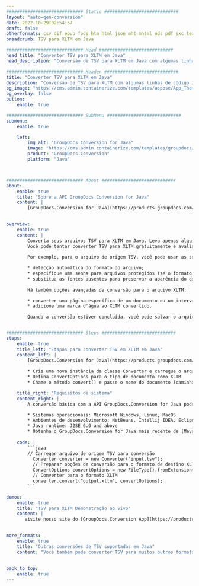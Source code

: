 ```yaml
---
############################# Static ############################
layout: "auto-gen-conversion"
date: 2022-10-29T02:54:57
draft: false
otherformats: csv dif epub fods htm html json mht mhtml ods pdf sxc tex tsv xlam xls xlsb xlsm xlsx xlt xltm xltx xml xps
breadcrumb: TSV para XLTM em Java

############################# Head ############################
head_title: "Converter TSV para XLTM em Java"
head_description: "Conversão de TSV para XLTM em Java com algumas linhas de código. Converta mais de 160 formatos de arquivo usando a API de conversão de documentos do GroupDocs para Java"

############################# Header ############################
title: "Converter TSV para XLTM em Java"
description: "Conversão de TSV para XLTM com algumas linhas de código Java"
bg_image: "https://cms.admin.containerize.com/templates/aspose/App_Themes/V3/images/bg/header1.png"
bg_overlay: false
button:
    enable: true

############################# SubMenu ############################
submenu:
    enable: true

    left:
        img_alt: "GroupDocs.Conversion for Java"
        image: "https://cms.admin.containerize.com/templates/groupdocs/images/product-logos/90x90-noborder/groupdocs-conversion-java.png"
        product: "GroupDocs.Conversion"
        platform: "Java"



############################# About ############################
about:
    enable: true
    title: "Sobre a API GroupDocs.Conversion for Java"
    content: |
        [GroupDocs.Conversion for Java](https://products.groupdocs.com/conversion/java/) é uma API avançada de conversão de formato de arquivo para conversão entre formatos populares de imagem e documento, como Microsoft Office, OpenDocument, PDF, HTML, e-mail, CAD. e muito mais com apenas algumas linhas de código. A API nativa detecta automaticamente os formatos dos documentos originais e oferece muitas opções para personalizar os documentos convertidos. Juntamente com a função de extrair informações de um documento, ele também suporta o armazenamento em cache dos resultados da conversão para o disco local por padrão. No entanto, qualquer tipo de armazenamento em cache pode ser suportado pela implementação das interfaces apropriadas - Amazon S3, Dropbox, Google Drive, Windows Azure, Reddis ou quaisquer outras.
    

overview:
    enable: true
    content: |
        Converta seus arquivos TSV para XLTM em Java. Leva apenas algumas linhas de código Java em qualquer plataforma de sua escolha, como Windows, Linux, macOS.
        Você pode tentar converter TSV para XLTM gratuitamente e avaliar a qualidade dos resultados da conversão. Junto com scripts de conversão de arquivo simples, você pode tentar opções mais sofisticadas para carregar o arquivo de origem TSV e armazenar a saída XLTM. 
        
        Por exemplo, para o arquivo de origem TSV, você pode usar as seguintes opções de carregamento:

        * detecção automática do formato do arquivo;
        * especifique uma senha para arquivos protegidos (se o formato de arquivo for compatível);
        * substitua as fontes ausentes para preservar a aparência do documento.
        
        Há também opções avançadas de conversão para o arquivo XLTM:

        * converter uma página específica de um documento ou um intervalo de páginas;
        * adicione uma marca d'água ao XLTM convertido.

        Quando a conversão estiver concluída, você pode salvar o arquivo XLTM no caminho do arquivo local ou em qualquer armazenamento de terceiros, como FTP, Amazon S3, Google Drive, Dropbox etc. Observe - para converter TSV para XLTM, você não precisa instalar nenhum software adicional, como MS Office, Open Office, Adobe Acrobat Reader etc.


############################# Steps ############################
steps:
    enable: true
    title_left: "Etapas para converter TSV em XLTM em Java"
    content_left: |
        [GroupDocs.Conversion for Java](https://products.groupdocs.com/conversion/java/) permite que os desenvolvedores convertam facilmente o arquivo TSV para XLTM com algumas linhas de código.
        
        * Crie uma nova instância da classe Converter e carregue o arquivo TSV com o caminho completo
        * Defina ConvertOptions para o tipo de documento como XLTM
        * Chame o método convert() e passe o nome do documento (caminho completo) e formato (XLTM) como parâmetro

    title_right: "Requisitos de sistema"
    content_right: |
        A conversão básica com a API GroupDocs.Conversion for Java pode ser feita com apenas algumas linhas de código. Nossas APIs são suportadas em todas as principais plataformas e sistemas operacionais. Antes de executar o código abaixo, certifique-se de ter os seguintes pré-requisitos instalados em seu sistema.

        * Sistemas operacionais: Microsoft Windows, Linux, MacOS
        * Ambientes de desenvolvimento: NetBeans, Intellij IDEA, Eclipse, etc.
        * Java runtime: J2SE 6.0 and above
        * Obtenha o GroupDocs.Conversion for Java mais recente de [Maven](https://repository.groupdocs.com/webapp/#/artifacts/browse/tree/General/repo/com/groupdocs/groupdocs-conversion)
         
    code: |
        ```java    
        // Carregar arquivo de origem TSV para conversão
          Converter converter = new Converter("input.tsv");
          // Preparar opções de conversão para o formato de destino XLTM
          ConvertOptions convertOptions = new FileType().fromExtension("xltm").getConvertOptions();
          // Converter para o formato XLTM
          converter.convert("output.xltm", convertOptions);
        ```

demos:
    enable: true
    title: "TSV para XLTM Demonstração ao vivo"
    content: |
       Visite nosso site do [GroupDocs.Conversion App](https://products.groupdocs.app/conversion/family) e experimente a conversão de TSV para XLTM agora. A demonstração gratuita tem os seguintes benefícios
          

more_formats:
    enable: true
    title: "Outras conversões de TSV suportadas em Java"
    content: "Você também pode converter TSV para muitos outros formatos de arquivo. Por favor, veja a lista abaixo."
       
       
back_to_top:
    enable: true
---
```

